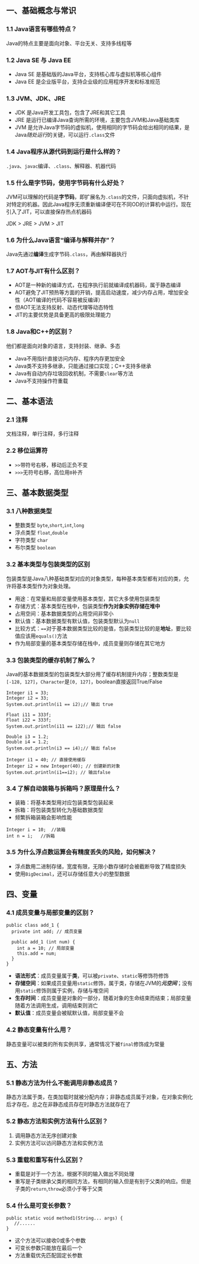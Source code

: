 ## 一、基础概念与常识

### 1.1 Java语言有哪些特点？
Java的特点主要是面向对象、平台无关、支持多线程等

### 1.2 Java SE 与 Java EE
* Java SE 是基础版的Java平台，支持核心库与虚拟机等核心组件
* Java EE 是企业版平台，支持企业级的应用程序开发和标准规范

### 1.3 JVM、JDK、JRE
* JDK 是Java开发工具包，包含了JRE和其它工具
* JRE 是运行已编译Java查询所需的环境，主要包含JVM和Java基础类库
* JVM 是允许Java字节码的虚拟机，使用相同的字节码会给出相同的结果，是Java*随处运行*的关键，可以运行`.class`文件

### 1.4 Java程序从源代码到运行是什么样的？
`.java`、`javac`编译、`.class`、解释器、机器代码

### 1.5 什么是字节码，使用字节码有什么好处？
JVM可以理解的代码是**字节码**，即扩展名为`.class`的文件，只面向虚拟机，不针对特定的机器。因此Java程序无须重新编译便可在不同OD的计算机中运行。现在引入了JIT，可以直接保存热点机器码

JDK > JRE > JVM > JIT

### 1.6 为什么Java语言“编译与解释并存”？
Java先通过**编译**生成字节码`.class`，再由解释器执行

### 1.7 AOT与JIT有什么区别？
* AOT是一种新的编译方式，在程序执行前就编译成机器码，属于静态编译
* AOT避免了JIT预热等方面的开销，提高启动速度，减少内存占用，增加安全性（AOT编译的代码不容易被反编译）
* 但AOT无法支持反射、动态代理等动态特性
* JIT的主要优势是具备更高的极限处理能力

### 1.8 Java和C++的区别？
他们都是面向对象的语言，支持封装、继承、多态   
* Java不用指针直接访问内存、程序内存更加安全
* Java类不支持多继承，只能通过接口实现；C++支持多继承
* Java有自动内存垃圾回收机制，不需要`clear`等方法
* Java不支持操作符重载

## 二、基本语法

### 2.1 注释
文档注释，单行注释，多行注释

### 2.2 移位运算符
* `>>`带符号右移，移动后正负不变
* `>>>`无符号右移，高位用`0`补齐

## 三、基本数据类型

### 3.1 八种数据类型
* 整数类型 `byte`,`short`,`int`,`long`
* 浮点类型 `float`,`double`
* 字符类型 `char`
* 布尔类型 `boolean`

### 3.2 基本类型与包装类型的区别
包装类型是Java八种基础类型对应的对象类型，每种基本类型都有对应的类，允许将基本类型作为对象处理。

* 用途：在常量和局部变量使用基本类型，其它大多使用包装类型
* 存储方式：基本类型在栈中，包装类型**作为对象实例存储在堆中**
* 占用空间：基本数据类型的占用空间非常小
* 默认值：基本数据类型有默认值，包装类型默认为`null`
* 比较方式：`==`对于基本数据类型比较的是值，包装类型比较的是**地址**，要比较值应该用`equals()`方法
* 作为局部变量的基本类型存储在栈中，成员变量则存储在其它地方

### 3.3 包装类型的缓存机制了解么？
Java的基本数据类型的包装类型大部分用了缓存机制提升内存；整数类型是`[-128, 127]`，`Character`是`[0, 127]`，boolean直接返回True/False

```
Integer i1 = 33;
Integer i2 = 33;
System.out.println(i1 == i2);// 输出 true

Float i11 = 333f;
Float i22 = 333f;
System.out.println(i11 == i22);// 输出 false

Double i3 = 1.2;
Double i4 = 1.2;
System.out.println(i3 == i4);// 输出 false
```

```
Integer i1 = 40; // 直接使用缓存
Integer i2 = new Integer(40); // 创建新的对象
System.out.println(i1==i2); // 输出false
```

### 3.4 了解自动装箱与拆箱吗？原理是什么？
* 装箱：将基本类型用对应包装类型包装起来
* 拆箱：将包装类型转化为基础数据类型
* 频繁拆箱装箱会影响性能
```
Integer i = 10;  //装箱  
int n = i;   //拆箱
```

### 3.5 为什么浮点数运算会有精度丢失的风险，如何解决？
* 浮点数用二进制存储，宽度有限，无限小数存储时会被截断导致了精度损失
* 使用`BigDecimal`，还可以存储任意大小的整型数据

## 四、变量

### 4.1 成员变量与局部变量的区别？
```
public class add_1 {
  private int add; // 成员变量

  public add_1 (int num) {
    int a = 10; // 局部变量
    this.add = num;
  }
}
```

* **语法形式**：成员变量属于**类**，可以被`private`、`static`等修饰符修饰
* **存储空间**：如果成员变量用`static`修饰，属于类，存储在JVM的***元空间***；没有用`static`修饰则属于实例，存储与堆空间
* **生存时间**：成员变量是对象的一部分，随着对象的生命结束而结束；局部变量随着方法调用生成，调用结束则消亡
* **默认值**：成员变量会被赋默认值，局部变量不会

### 4.2 静态变量有什么用？
静态变量可以被类的所有实例共享，通常情况下被`final`修饰成为常量

## 五、方法

### 5.1 静态方法为什么不能调用非静态成员？
静态方法属于类，在类加载时就被分配内存；非静态成员属于对象，在对象实例化后才存在。总之在非静态成员存在时静态方法就存在了

### 5.2 静态方法和实例方法有什么区别？
1. 调用静态方法无序创建对象
2. 实例方法可以访问静态方法和实例方法

### 5.3 重载和重写有什么区别？
* 重载是对于一个方法，根据不同的输入做出不同处理
* 重写是子类继承父类的相同方法，有相同的输入但是有别于父类的响应。但是子类的`return`,`throw`必须小于等于父类

### 5.4 什么是可变长参数？
```
public static void method1(String... args) {
   //......
}
```
* 这个方法可以接收0或多个参数
* 可变长参数只能放在最后一个
* 方法重载优先匹配固定长参数
